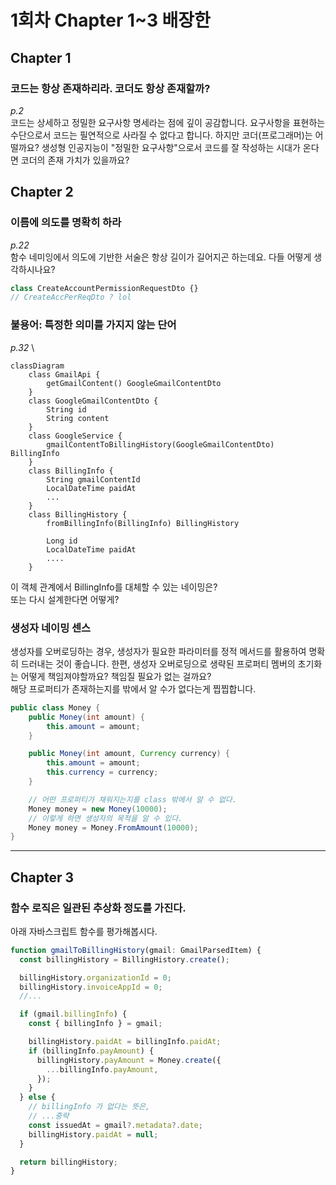 # 1회차 Chapter 1~3 배장한

## Chapter 1
### 코드는 항상 존재하리라. 코더도 항상 존재할까?
*p.2* \
코드는 상세하고 정밀한 요구사항 명세라는 점에 깊이 공감합니다.
요구사항을 표현하는 수단으로서 코드는 필연적으로 사라질 수 없다고 합니다.
하지만 코더(프로그래머)는 어떨까요? 생성형 인공지능이 "정밀한 요구사항"으로서 코드를 잘 작성하는 시대가 온다면 코더의 존재 가치가 있을까요?


## Chapter 2
### 이름에 의도를 명확히 하라
*p.22* \
함수 네미잉에서 의도에 기반한 서술은 항상 길이가 길어지곤 하는데요. 다들 어떻게 생각하시나요? 
```javascript
class CreateAccountPermissionRequestDto {}
// CreateAccPerReqDto ? lol
```

### 불용어: 특정한 의미를 가지지 않는 단어 
*p.32* \
```mermaid
classDiagram
    class GmailApi {
        getGmailContent() GoogleGmailContentDto
    }
    class GoogleGmailContentDto {
        String id
        String content
    }
    class GoogleService {
        gmailContentToBillingHistory(GoogleGmailContentDto) BillingInfo
    }
    class BillingInfo {
        String gmailContentId
        LocalDateTime paidAt
        ...
    }
    class BillingHistory {
        fromBillingInfo(BillingInfo) BillingHistory
        
        Long id
        LocalDateTime paidAt
        ....
    }
```
이 객체 관계에서 BillingInfo를 대체할 수 있는 네이밍은? \
또는 다시 설계한다면 어떻게?



### 생성자 네이밍 센스
생성자를 오버로딩하는 경우, 생성자가 필요한 파라미터를 정적 메서드를 활용하여 명확히 드러내는 것이 좋습니다.
한편, 생성자 오버로딩으로 생략된 프로퍼티 멤버의 초기화는 어떻게 책임져야할까요? 책임질 필요가 없는 걸까요? \
해당 프로퍼티가 존재하는지를 밖에서 알 수가 없다는게 찝찝합니다.
```java
public class Money {
    public Money(int amount) {
        this.amount = amount;
    }

    public Money(int amount, Currency currency) {
        this.amount = amount;
        this.currency = currency;
    }

    // 어떤 프로퍼티가 채워지는지를 class 밖에서 알 수 없다.
    Money money = new Money(10000);
    // 이렇게 하면 생성자의 목적을 알 수 있다.
    Money money = Money.FromAmount(10000); 
}
```

---
## Chapter 3
### 함수 로직은 일관된 추상화 정도를 가진다.
아래 자바스크립트 함수를 평가해봅시다.
```javascript
function gmailToBillingHistory(gmail: GmailParsedItem) {
  const billingHistory = BillingHistory.create();

  billingHistory.organizationId = 0;
  billingHistory.invoiceAppId = 0;
  //...

  if (gmail.billingInfo) {
    const { billingInfo } = gmail;

    billingHistory.paidAt = billingInfo.paidAt;
    if (billingInfo.payAmount) {
      billingHistory.payAmount = Money.create({
        ...billingInfo.payAmount,
      });
    }
  } else {
    // billingInfo 가 없다는 뜻은,
    // ...중략
    const issuedAt = gmail?.metadata?.date;
    billingHistory.paidAt = null;
  }

  return billingHistory;
}
```
